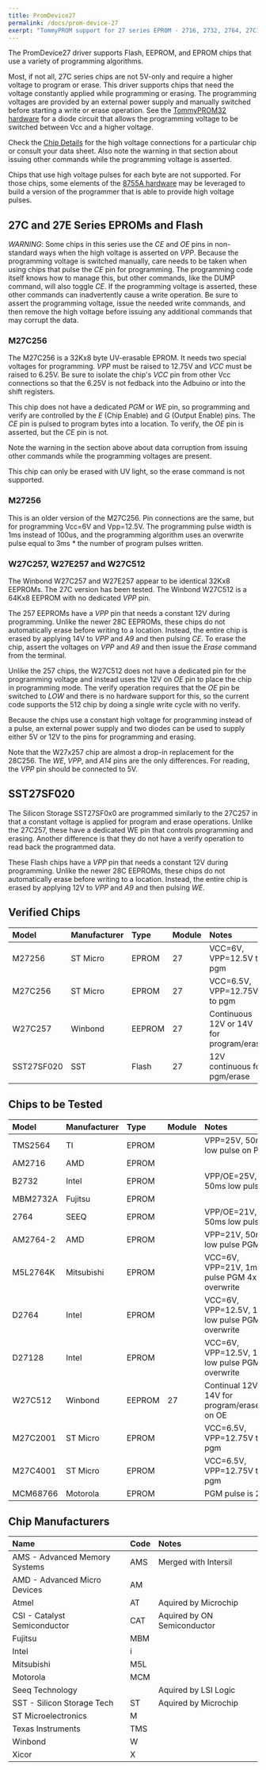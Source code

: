 ```yaml
---
title: PromDevice27
permalink: /docs/prom-device-27
exerpt: "TommyPROM support for 27 series EPROM - 2716, 2732, 2764, 27C128, etc"
---
```


The PromDevice27 driver supports Flash, EEPROM, and EPROM chips that use a variety of programming algorithms.  

Most, if not all, 27C series chips are not 5V-only and require a higher voltage to program or erase. This driver supports chips that need the voltage constantly applied while programming or erasing.  The programming voltages are provided by an external power supply and manually switched before starting a write or erase operation.  See the [TommyPROM32 hardware](pcb#TommyPROM32) for a diode circuit that allows the programming voltage to be switched between Vcc and a higher voltage.  

Check the [Chip Details](#27c-and-27e-series-eproms-and-flash) for the high voltage connections for a particular chip or consult your data sheet. Also note the warning in that section about issuing other commands while the programming voltage is asserted.

Chips that use high voltage pulses for each byte are not supported.  For those chips, some elements of the [8755A hardware](prom-device-8755) may be leveraged to build a version of the programmer that is able to provide high voltage pulses.

## 27C and 27E Series EPROMs and Flash

*WARNING*: Some chips in this series use the _CE_ and _OE_ pins in non-standard ways when the high voltage is asserted on _VPP_.  Because the programming voltage is switched manually, care needs to be taken when using chips that pulse the _CE_ pin for programming. The programming code itself knows how to manage this, but other commands, like the DUMP command, will also toggle _CE_.  If the programming voltage is asserted, these other commands can inadvertently cause a write operation.  Be sure to assert the programming voltage, issue the needed write commands, and then remove the high voltage before issuing any additional commands that may corrupt the data.

### M27C256

The M27C256 is a 32Kx8 byte UV-erasable EPROM.  It needs two special voltages for programming.  _VPP_ must be raised to 12.75V and _VCC_ must be raised to 6.25V.  Be sure to isolate the chip's _VCC_ pin from other Vcc connections so that the 6.25V is not fedback into the  Adbuino or into the shift registers.

This chip does not have a dedicated _PGM_ or _WE_ pin, so programming and verify are controlled by the _E_ (Chip Enable) and _G_ (Output Enable) pins.  The _CE_ pin is pulsed to program bytes into a location.  To verify, the _OE_ pin is asserted, but the _CE_ pin is not.

Note the warning in the section above about data corruption from issuing other commands while the programming voltages are present.

This chip can only be erased with UV light, so the erase command is not supported.

### M27256

This is an older version of the M27C256.  Pin connections are the same, but for programming Vcc=6V and Vpp=12.5V.  The programming pulse width is 1ms instead of 100us, and the programming algorithm uses an overwrite pulse equal to 3ms * the number of program pulses written.

### W27C257, W27E257 and W27C512

The Winbond W27C257 and W27E257 appear to be identical 32Kx8 EEPROMs.  The 27C version has been tested.  The Winbond W27C512 is a 64Kx8 EEPROM with no dedicated _VPP_ pin.

The 257 EEPROMs have a _VPP_ pin that needs a constant 12V during programming. Unlike the newer 28C EEPROMs, these chips do not automatically erase before writing to a location. Instead, the entire chip is erased by applying 14V to _VPP_ and _A9_ and then pulsing _CE_.  To erase the chip, assert the voltages on _VPP_ and _A9_ and then issue the _Erase_ command from the terminal.

Unlike the 257 chips, the W27C512 does not have a dedicated pin for the programming voltage and instead uses the 12V on _OE_ pin to place the chip in programming mode.  The verify operation requires that the _OE_ pin be switched to _LOW_ and there is no hardware support for this, so the current code supports the 512 chip by doing a single write cycle with no verify.

Because the chips use a constant high voltage for programming instead of a pulse, an external power supply and two diodes can be used to supply either 5V or 12V to the pins for programming and erasing.

Note that the W27x257 chip are almost a drop-in replacement for the 28C256.  The _WE_, _VPP_, and _A14_ pins are the only differences.  For reading, the _VPP_ pin should be connected to 5V.

## SST27SF020

The Silicon Storage SST27SF0x0 are programmed similarly to the 27C257 in that a constant
voltage is applied for program and erase operations.  Unlike the 27C257, these have a
dedicated WE pin that controls programming and erasing.  Another difference is that they
do not have a verify operation to read back the programmed data.

These Flash chips have a _VPP_ pin that needs a constant 12V during programming. Unlike
the newer 28C EEPROMs, these chips do not automatically erase before writing to a
location. Instead, the entire chip is erased by applying 12V to _VPP_ and _A9_ and then
pulsing _WE_.

## Verified Chips

|Model     |Manufacturer |Type   |Module |Notes|
|:---      |:---         |:---   |:---   |:--- |
|M27256    |ST Micro     |EPROM  |27     |VCC=6V, VPP=12.5V to pgm|
|M27C256   |ST Micro     |EPROM  |27     |VCC=6.5V, VPP=12.75V to pgm|
|W27C257   |Winbond      |EEPROM |27     |Continuous 12V or 14V for program/erase|
|SST27SF020|SST          |Flash  |27     |12V continuous for pgm/erase|

## Chips to be Tested

|Model     |Manufacturer |Type   |Module |Notes|
|:---      |:---         |:---   |:---   |:--- |
|TMS2564   |TI           |EPROM  |       |VPP=25V, 50ms low pulse on PGM|
|AM2716    |AMD          |EPROM  |       ||
|B2732     |Intel        |EPROM  |       |VPP/OE=25V, 50ms low pulse CE|
|MBM2732A  |Fujitsu      |EPROM  |       ||
|2764      |SEEQ         |EPROM  |       |VPP/OE=21V, 50ms low pulse CE|
|AM2764-2  |AMD          |EPROM  |       |VPP=21V, 50ms low pulse PGM|
|M5L2764K  |Mitsubishi   |EPROM  |       |VCC=6V, VPP=21V, 1ms low pulse PGM 4x overwrite|
|D2764     |Intel        |EPROM  |       |VCC=6V, VPP=12.5V, 1ms low pulse PGM 3x overwrite|
|D27128    |Intel        |EPROM  |       |VCC=6V, VPP=12.5V, 1ms low pulse PGM 3x overwrite|
|W27C512   |Winbond      |EEPROM |27     |Continual 12V or 14V for program/erase,VPP on OE|
|M27C2001  |ST Micro     |EPROM  |       |VCC=6.5V, VPP=12.75V to pgm|
|M27C4001  |ST Micro     |EPROM  |       |VCC=6.5V, VPP=12.75V to pgm|
|MCM68766  |Motorola     |EPROM  |       |PGM pulse is 25V|

## Chip Manufacturers

|Name     |Code |Notes|
|:---                         |:---|:---|
|AMS - Advanced Memory Systems|AMS |Merged with Intersil|
|AMD - Advanced Micro Devices |AM  ||
|Atmel                        |AT  |Aquired by Microchip|
|CSI - Catalyst Semiconductor |CAT |Aquired by ON Semiconductor|
|Fujitsu                      |MBM ||
|Intel                        |i   ||
|Mitsubishi                   |M5L ||
|Motorola                     |MCM ||
|Seeq Technology              |    |Aquired by LSI Logic|
|SST - Silicon Storage Tech   |ST  |Aquired by Microchip|
|ST Microelectronics          |M   ||
|Texas Instruments            |TMS ||
|Winbond                      |W   ||
|Xicor                        |X   ||
